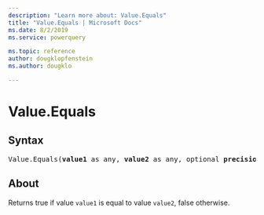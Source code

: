 ```yaml
---
description: "Learn more about: Value.Equals"
title: "Value.Equals | Microsoft Docs"
ms.date: 8/2/2019
ms.service: powerquery

ms.topic: reference
author: dougklopfenstein
ms.author: dougklo

---
```

# Value.Equals

## Syntax

<pre>
Value.Equals(<b>value1</b> as any, <b>value2</b> as any, optional <b>precision</b> as nullable number) as logical
</pre>
  
## About  
Returns true if value `value1` is equal to value `value2`, false otherwise.
